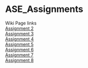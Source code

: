 # ASE_Assignments

Wiki Page links<br>
<a href="https://github.com/Chaitanyaperavali/ASE_Assignments/wiki/Assignment-2:-Weather-and-directions-application">Assignment 2</a>
<br>
<a href="https://github.com/Chaitanyaperavali/ASE_Assignments/wiki/Assignment-2:-Weather-and-directions-application">Assignment 3</a>
<br>
<a href="https://github.com/Chaitanyaperavali/ASE_Assignments/wiki/Assignment-4:-Text-to-Speech-Android-application">Assignment 4</a>
<br>
<a href="https://github.com/Chaitanyaperavali/ASE_Assignments/wiki/Assignment-5:-Geo-Location-and-Camera-Application">Assignment 5</a>
<br>
<a href="https://github.com/Chaitanyaperavali/ASE_Assignments/wiki/Assignment-6:-Google-VR-video-player-with-spatial-audio-feature-and-Smartwatch-application">Assignment 6</a>
<br>
<a href="https://github.com/Chaitanyaperavali/ASE_Assignments/wiki/Assignment-7:-Hybrid-application-using-ionic-framework">Assignment 7</a>
<br>
<a href="https://github.com/Chaitanyaperavali/ASE_Assignments/wiki/Assignment-8-:-Ionic-application-part-2">Assignment 8</a>
<br>
